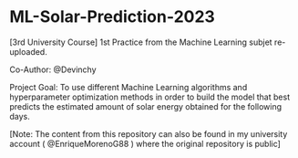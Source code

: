 # ML-Solar-Prediction-2023
[3rd University Course] 1st Practice from the Machine Learning subjet re-uploaded. 

Co-Author: @Devinchy

Project Goal: To use different Machine Learning algorithms and hyperparameter optimization methods in order to build the model that best predicts the estimated amount of solar energy obtained for the following days.

[Note: The content from this repository can also be found in my university account ( @EnriqueMorenoG88 ) where the original repository is public]
